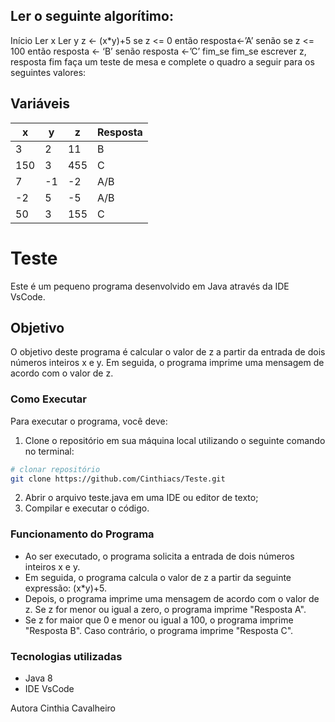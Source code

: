 ## Ler o seguinte algorítimo:

 Início
	Ler x
	Ler y
z <- (x*y)+5
se z <= 0 então 
resposta<-’A’
senão
se z <= 100 então
resposta <- ‘B’
senão
resposta <-’C’
fim_se
fim_se
escrever z, resposta
fim
faça um teste de mesa e complete o quadro a seguir para os seguintes valores:

Variáveis
------------
x|y|z|Resposta
-|-|-|--------
3 |2|11|B|
150|3|455|C
7|-1|-2|A/B
-2|5|-5|A/B
50|3|155|C

# Teste
Este é um pequeno programa desenvolvido em Java através da IDE VsCode.

## Objetivo
O objetivo deste programa é calcular o valor de z a partir da entrada de dois números inteiros x e y. Em seguida, o programa imprime uma mensagem de acordo com o valor de z.

### Como Executar
Para executar o programa, você deve:

1. Clone o repositório em sua máquina local utilizando o seguinte comando no terminal:
```bash
# clonar repositório
git clone https://github.com/Cinthiacs/Teste.git
```
2. Abrir o arquivo teste.java em uma IDE ou editor de texto;
3. Compilar e executar o código.

### Funcionamento do Programa
* Ao ser executado, o programa solicita a entrada de dois números inteiros x e y. 
* Em seguida, o programa calcula o valor de z a partir da seguinte expressão: (x*y)+5.
* Depois, o programa imprime uma mensagem de acordo com o valor de z. Se z for menor ou igual a zero, o programa imprime "Resposta A". 
* Se z for maior que 0 e menor ou igual a 100, o programa imprime "Resposta B". Caso contrário, o programa imprime "Resposta C".

### Tecnologias utilizadas
* Java 8
* IDE VsCode

Autora
Cinthia Cavalheiro
